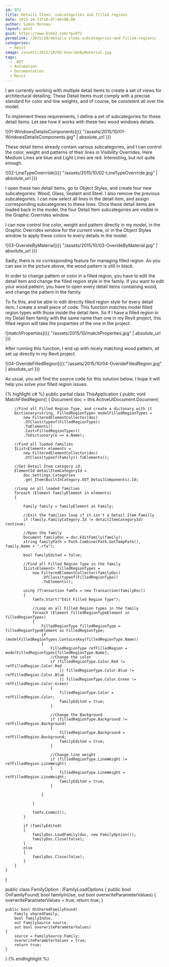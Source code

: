 ```yaml
---
id: 972
title: Details Items, subcategories and filled regions
date: 2015-10-11T10:47:04+00:00
author: Simon Moreau
layout: post
guid: https://www.bim42.com/?p=972
permalink: /2015/10/details-items-subcategories-and-filled-regions/
categories:
  - Revit
image: /assets/2015/10/03-OverideByMaterial.jpg
tags:
  - .NET
  - Automation
  - Documentation
  - Revit
---
```

I am currently working with multiple detail items to create a set of views for architectural detailing. These Detail Items must comply with a precise standard for color and line weights, and of course, be consistent all over the model.

To implement these requirements, I define a set of subcategories for these detail items. Let see how it works with these two wood windows details.

![01-WindowsDetailsComponents]({{ "/assets/2015/10/01-WindowsDetailsComponents.jpg" | absolute_url }})

These detail items already contain various subcategories, and I can control the color, weight and patterns of their lines in Visibility Overrides. Here Medium Lines are blue and Light Lines are red. Interesting, but not quite enough.

![02-LineTypeOverrride]({{ "/assets/2015/10/02-LineTypeOverrride.jpg" | absolute_url }})

I open these two detail items, go to Object Styles, and create four new subcategories: Wood, Glass, Sealant and Steel. I also remove the previous subcategories. I can now select all lines in the detail item, and assign corresponding subcategories to these lines. Once these detail items are loaded back in the model, the four Detail Item subcategories are visible in the Graphic Overrides window.

I can now control line color, weight and pattern directly in my model, in the Graphic Overrides window for the current view, or in the Object Styles window to apply these colors to every details in the model.

![03-OverideByMaterial]({{ "/assets/2015/10/03-OverideByMaterial.jpg" | absolute_url }})

Sadly, there is no corresponding feature for managing filled region. As you can see in the picture above, the wood pattern is still in black.

In order to change pattern or color in a filled region, you have to edit the detail item and change the filled region style in the family. If you want to edit your wood pattern, you have to open every detail items containing wood, and change the pattern in the family.

To fix this, and be able to edit directly filled region style for every detail item, I create a small piece of code. This function matches model filled region types with those inside the detail item. So if I have a filled region in my Detail Item family with the same name than one in my Revit project, this filled region will take the properties of the one in the project.

![matchProperties]({{ "/assets/2015/10/matchProperties.jpg" | absolute_url }})

After running this function, I end up with nicely matching wood pattern, all set up directly in my Revit project.

![04-OverideFilledRegion]({{ "/assets/2015/10/04-OverideFilledRegion.jpg" | absolute_url }})

As usual, you will find the source code for this solution below, I hope it will help you solve your filled region issues.

{% highlight c# %}
public partial class ThisApplication
{
    public void MatchFilledRegion()
    {
        Document doc = this.ActiveUIDocument.Document;

        //Find all Filled Region Type, and create a dictonary with it
        Dictionary<string, FilledRegionType> modelFilledRegionTypes =
            new FilteredElementCollector(doc)
            .OfClass(typeof(FilledRegionType))
            .ToElements()
            .Cast<FilledRegionType>()
            .ToDictionary(e => e.Name);

        //Find all loaded families
        IList<Element> elements = 
            new FilteredElementCollector(doc)
            .OfClass(typeof(Family)).ToElements();

        //Get Detail Item category id.
        ElementId detailItemCategoryId = 
            doc.Settings.Categories
            .get_Item(BuiltInCategory.OST_DetailComponents).Id;

        //Loop on all loaded families
        foreach (Element familyElement in elements)
        {

            Family family = familyElement as Family;

            //Exit the families loop if it isn't a Detail Item Familly
            if (family.FamilyCategory.Id != detailItemCategoryId) continue;

            //Open the family
            Document familyDoc = doc.EditFamily(family);
            string familyPath = Path.Combine(Path.GetTempPath(), family.Name + ".rfa");

            bool familyEdited = false;

            //Find all Filled Region Type in the family
            IList<Element> filledRegionTypes = 
                new FilteredElementCollector(familyDoc)
                    .OfClass(typeof(FilledRegionType))
                    .ToElements();

            using (Transaction famTx = new Transaction(familyDoc))
            {
                famTx.Start("Edit Filled Region Type");

                //Loop on all Filled Region types in the family
                foreach (Element filledRegionTypeElement in filledRegionTypes)
                {
                    FilledRegionType filledRegionType = filledRegionTypeElement as FilledRegionType;
                    if (modelFilledRegionTypes.ContainsKey(filledRegionType.Name))
                    {
                        FilledRegionType refFilledRegion = modelFilledRegionTypes[filledRegionType.Name];
                        //Change the color
                        if (filledRegionType.Color.Red != refFilledRegion.Color.Red
                            || filledRegionType.Color.Blue != refFilledRegion.Color.Blue
                            || filledRegionType.Color.Green != refFilledRegion.Color.Green)
                        {
                            filledRegionType.Color = refFilledRegion.Color;
                            familyEdited = true;
                        }

                        //Change the Background
                        if (filledRegionType.Background != refFilledRegion.Background)
                        {
                            filledRegionType.Background = refFilledRegion.Background;
                            familyEdited = true;
                        }

                        //Change line weight
                        if (filledRegionType.LineWeight != refFilledRegion.LineWeight)
                        {
                            filledRegionType.LineWeight = refFilledRegion.LineWeight;
                            familyEdited = true;
                        }

                    }

                }

                famTx.Commit();
            }

            if (familyEdited)
            {
                familyDoc.LoadFamily(doc, new FamilyOption());
                familyDoc.Close(false);
            }
            else
            {
                familyDoc.Close(false);
            }
        }
    }
}

public class FamilyOption : IFamilyLoadOptions
{
    public bool OnFamilyFound(
        bool familyInUse, 
        out bool overwriteParameterValues)
    {
        overwriteParameterValues = true;
        return true;
    }

    public bool OnSharedFamilyFound(
        Family sharedFamily, 
        bool familyInUse, 
        out FamilySource source, 
        out bool overwriteParameterValues)
    {
        source = FamilySource.Family;
        overwriteParameterValues = true;
        return true;
    }
}
{% endhighlight %}